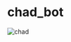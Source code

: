 # chad_bot

![chad]("https://raw.githubusercontent.com/wowshakhov/chad_bot/master/Flag-map_of_Chad.svg.png")

